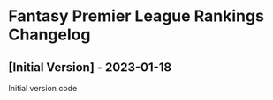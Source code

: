 # Fantasy Premier League Rankings Changelog

## [Initial Version] - 2023-01-18

Initial version code
